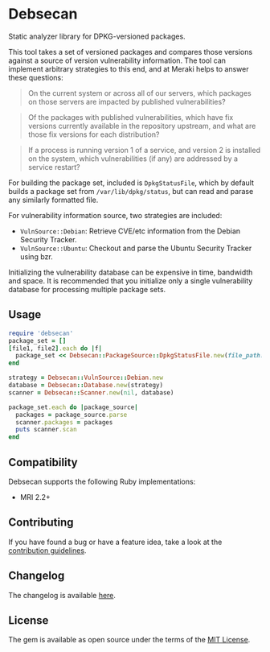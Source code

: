 # Debsecan

Static analyzer library for DPKG-versioned packages.

This tool takes a set of versioned packages and compares those versions against
a source of version vulnerability information. The tool can implement arbitrary
strategies to this end, and at Meraki helps to answer these questions:

>On the current system or across all of our servers, which packages on those servers
>are impacted by published vulnerabilities?

>Of the packages with published vulnerabilities, which have fix versions currently
>available in the repository upstream, and what are those fix versions for each
>distribution?

>If a process is running version 1 of a service, and version 2 is installed
>on the system, which vulnerabilities (if any) are addressed by a service restart?

For building the package set, included is `DpkgStatusFile`, which by default builds
a package set from `/var/lib/dpkg/status`, but can read and parase any similarly
formatted file.

For vulnerability information source, two strategies are included:
* `VulnSource::Debian`: Retrieve CVE/etc information from the Debian Security Tracker.
* `VulnSource::Ubuntu`: Checkout and parse the Ubuntu Security Tracker using bzr.

Initializing the vulnerability database can be expensive in time, bandwidth
and space. It is recommended that you initialize only a single vulnerability
database for processing multiple package sets.

## Usage

```ruby
require 'debsecan'
package_set = []
[file1, file2].each do |f|
  package_set << Debsecan::PackageSource::DpkgStatusFile.new(file_path: f)
end

strategy = Debsecan::VulnSource::Debian.new
database = Debsecan::Database.new(strategy)
scanner = Debsecan::Scanner.new(nil, database)

package_set.each do |package_source|
  packages = package_source.parse
  scanner.packages = packages
  puts scanner.scan
end
```

## Compatibility

Debsecan supports the following Ruby implementations:

* MRI 2.2+

## Contributing

If you have found a bug or have a feature idea, take a look at the [contribution guidelines](CONTRIBUTING.md).

## Changelog

The changelog is available [here](CHANGELOG.md).

## License

The gem is available as open source under the terms of the [MIT License](https://opensource.org/licenses/MIT).
